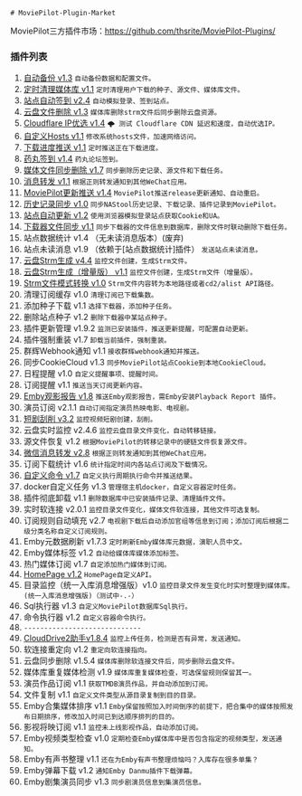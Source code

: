     # MoviePilot-Plugin-Market

MoviePilot三方插件市场：https://github.com/thsrite/MoviePilot-Plugins/

### 插件列表

1. [自动备份 v1.3](https://github.com/jxxghp/MoviePilot-Plugins/tree/main/plugins/autobackup) `自动备份数据和配置文件。`
2. [定时清理媒体库 v1.1](https://github.com/jxxghp/MoviePilot-Plugins/tree/main/plugins/autoclean) `定时清理用户下载的种子、源文件、媒体库文件。`
3. [站点自动签到 v2.4](https://github.com/jxxghp/MoviePilot-Plugins/tree/main/plugins/autosignin) `自动模拟登录、签到站点。`
4. [云盘文件删除 v1.3](https://github.com/jxxghp/MoviePilot-Plugins/tree/main/plugins/clouddiskdel) `媒体库删除strm文件后同步删除云盘资源。`
5. [Cloudflare IP优选 v1.4](https://github.com/jxxghp/MoviePilot-Plugins/tree/main/plugins/cloudflarespeedtest) `🌩 测试 Cloudflare CDN 延迟和速度，自动优选IP。`
6. [自定义Hosts v1.1](https://github.com/jxxghp/MoviePilot-Plugins/tree/main/plugins/customhosts) `修改系统hosts文件，加速网络访问。`
7. [下载进度推送 v1.1](https://github.com/jxxghp/MoviePilot-Plugins/tree/main/plugins/downloadingmsg) `定时推送正在下载进度。`
8. [药丸签到 v1.4](https://github.com/jxxghp/MoviePilot-Plugins/tree/main/plugins/invitessignin) `药丸论坛签到。`
9. [媒体文件同步删除 v1.7](https://github.com/jxxghp/MoviePilot-Plugins/tree/main/plugins/mediasyncdel) `同步删除历史记录、源文件和下载任务。`
10. [消息转发 v1.1](https://github.com/jxxghp/MoviePilot-Plugins/tree/main/plugins/messageforward) `根据正则转发通知到其他WeChat应用。`
11. [MoviePilot更新推送 v1.4](https://github.com/jxxghp/MoviePilot-Plugins/tree/main/plugins/moviepilotupdatenotify) `MoviePilot推送release更新通知、自动重启。`
12. [历史记录同步 v1.0](https://github.com/jxxghp/MoviePilot-Plugins/tree/main/plugins/nastoolsync) `同步NAStool历史记录、下载记录、插件记录到MoviePilot。`
13. [站点自动更新 v1.2](https://github.com/jxxghp/MoviePilot-Plugins/tree/main/plugins/siterefresh) `使用浏览器模拟登录站点获取Cookie和UA。`
14. [下载器文件同步 v1.1](https://github.com/jxxghp/MoviePilot-Plugins/tree/main/plugins/syncdownloadfiles) `同步下载器的文件信息到数据库，删除文件时联动删除下载任务。`
15. 站点数据统计 v1.4 （无未读消息版本）(废弃)
16. 站点未读消息 v1.9 （依赖于[站点数据统计]插件） `发送站点未读消息。`
17. [云盘Strm生成 v4.4](docs%2FCloudStrm.md) `监控文件创建，生成Strm文件。`
18. [云盘Strm生成（增量版） v1.1](docs%2FCloudStrmIncrement.md) `监控文件创建，生成Strm文件（增量版）。`
19. [Strm文件模式转换 v1.0](docs%2FStrmConvert.md) `Strm文件内容转为本地路径或者cd2/alist API路径。`
20. 清理订阅缓存 v1.0 `清理订阅已下载集数。`
21. 添加种子下载 v1.1 `选择下载器，添加种子任务。`
22. 删除站点种子 v1.2 `删除下载器中某站点种子。`
23. 插件更新管理 v1.9.2 `监测已安装插件，推送更新提醒，可配置自动更新。`
24. 插件强制重装 v1.7 `卸载当前插件，强制重装。`
25. 群辉Webhook通知 v1.1 `接收群辉webhook通知并推送。`
26. 同步CookieCloud v1.3 `同步MoviePilot站点Cookie到本地CookieCloud。`
27. 日程提醒 v1.0 `自定义提醒事项、提醒时间。`
28. 订阅提醒 v1.1 `推送当天订阅更新内容。`
29. [Emby观影报告 v1.8](docs%2FEmbyReporter.md) `推送Emby观影报告，需Emby安装Playback Report 插件。`
30. 演员订阅 v2.1.1 `自动订阅指定演员热映电影、电视剧。`
31. [短剧刮削 v3.2](docs%2FShortPlayMonitor.md) `监控视频短剧创建，刮削。`
32. 云盘实时监控 v2.4.6 `监控云盘目录文件变化，自动转移链接。`
33. 源文件恢复 v1.2 `根据MoviePilot的转移记录中的硬链文件恢复源文件。`
34. [微信消息转发 v2.8](docs%2FWeChatForward.md) `根据正则转发通知到其他WeChat应用。`
35. 订阅下载统计 v1.6 `统计指定时间内各站点订阅及下载情况。`
36. [自定义命令 v1.7](docs%2FCustomCommand.md) `自定义执行周期执行命令并推送结果。`
37. docker自定义任务 v1.3 `管理宿主机docker，自定义容器定时任务。`
38. 插件彻底卸载 v1.1 `删除数据库中已安装插件记录、清理插件文件。`
39. 实时软连接 v2.0.1 `监控目录文件变化，媒体文件软连接，其他文件可选复制。`
40. 订阅规则自动填充 v2.7 `电视剧下载后自动添加官组等信息到订阅；添加订阅后根据二级分类名称自定义订阅规则。`
41. Emby元数据刷新 v1.7.3 `定时刷新Emby媒体库元数据，演职人员中文。`
42. Emby媒体标签 v1.2 `自动给媒体库媒体添加标签。`
43. 热门媒体订阅 v1.7 `自定添加热门媒体到订阅。`
44. [HomePage v1.2](docs%2FHomePage.md) `HomePage自定义API。`
45. 目录监控（统一入库消息增强版）v1.0 `监控目录文件发生变化时实时整理到媒体库。(统一入库消息增强版)（测试中-.-）`
46. Sql执行器 v1.3 `自定义MoviePilot数据库Sql执行。`
47. 命令执行器 v1.2 `自定义容器命令执行。`
48. `-----------------------------`
49. [CloudDrive2助手v1.8.4](docs%2FCd2Assistant.md) `监控上传任务，检测是否有异常，发送通知。`
50. 软连接重定向 v1.2 `重定向软连接指向。`
51. 云盘同步删除 v1.5.4 `媒体库删除软连接文件后，同步删除云盘文件。`
52. 媒体库重复媒体检测 v1.9 `媒体库重复媒体检查，可选保留规则保留其一。`
53. 演员作品订阅 v1.1 `获取TMDB演员作品，并自动添加到订阅。`
54. 文件复制 v1.1 `自定义文件类型从源目录复制到目的目录。`
55. Emby合集媒体排序 v1.1 `Emby保留按照加入时间倒序的前提下，把合集中的媒体按照发布日期排序，修改加入时间已到达顺序排列的目的。`
56. 影视将映订阅 v1.1 `监控未上线影视作品，自动添加订阅。`
57. Emby视频类型检查 v1.0 `定期检查Emby媒体库中是否包含指定的视频类型，发送通知。`
58. Emby有声书整理 v1.1 `还在为Emby有声书整理烦恼吗？入库存在很多单集？`
59. Emby弹幕下载 v1.2 `通知Emby Danmu插件下载弹幕。`
60. Emby剧集演员同步 v1.3 `同步剧演员信息到集演员信息。`